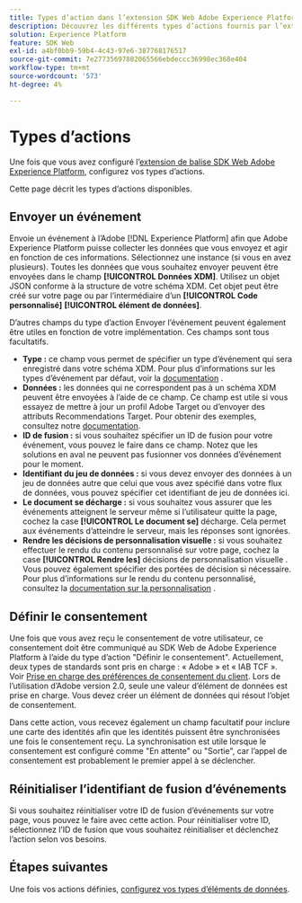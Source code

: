 ```yaml
---
title: Types d’action dans l’extension SDK Web Adobe Experience Platform
description: Découvrez les différents types d’actions fournis par l’extension de balise du SDK Web de Adobe Experience Platform.
solution: Experience Platform
feature: SDK Web
exl-id: a4bf0bb9-59b4-4c43-97e6-387768176517
source-git-commit: 7e27735697882065566ebdeccc36998ec368e404
workflow-type: tm+mt
source-wordcount: '573'
ht-degree: 4%

---
```


# Types d’actions

Une fois que vous avez configuré l’[extension de balise SDK Web Adobe Experience Platform](web-sdk-extension-configuration.md), configurez vos types d’actions.

Cette page décrit les types d’actions disponibles.

## Envoyer un événement

Envoie un événement à l’Adobe [!DNL Experience Platform] afin que Adobe Experience Platform puisse collecter les données que vous envoyez et agir en fonction de ces informations. Sélectionnez une instance (si vous en avez plusieurs). Toutes les données que vous souhaitez envoyer peuvent être envoyées dans le champ **[!UICONTROL Données XDM]**. Utilisez un objet JSON conforme à la structure de votre schéma XDM. Cet objet peut être créé sur votre page ou par l’intermédiaire d’un **[!UICONTROL Code personnalisé]** **[!UICONTROL élément de données]**.

D’autres champs du type d’action Envoyer l’événement peuvent également être utiles en fonction de votre implémentation. Ces champs sont tous facultatifs.

- **Type :** ce champ vous permet de spécifier un type d’événement qui sera enregistré dans votre schéma XDM. Pour plus d’informations sur les types d’événement par défaut, voir la [documentation](https://experienceleague.adobe.com/docs/experience-platform/edge/fundamentals/tracking-events.html?lang=en#using-the-sendbeacon-api) .
- **Données :** les données qui ne correspondent pas à un schéma XDM peuvent être envoyées à l’aide de ce champ. Ce champ est utile si vous essayez de mettre à jour un profil Adobe Target ou d’envoyer des attributs Recommendations Target. Pour obtenir des exemples, consultez notre [documentation](https://experienceleague.adobe.com/docs/experience-platform/edge/fundamentals/tracking-events.html?lang=en).
- **ID de fusion :** si vous souhaitez spécifier un ID de fusion pour votre événement, vous pouvez le faire dans ce champ. Notez que les solutions en aval ne peuvent pas fusionner vos données d’événement pour le moment.
- **Identifiant du jeu de données :** si vous devez envoyer des données à un jeu de données autre que celui que vous avez spécifié dans votre flux de données, vous pouvez spécifier cet identifiant de jeu de données ici.
- **Le document se décharge :** si vous souhaitez vous assurer que les événements atteignent le serveur même si l’utilisateur quitte la page, cochez la case  **[!UICONTROL Le document se]** décharge. Cela permet aux événements d’atteindre le serveur, mais les réponses sont ignorées.
- **Rendre les décisions de personnalisation visuelle :** si vous souhaitez effectuer le rendu du contenu personnalisé sur votre page, cochez la case  **[!UICONTROL Rendre les]** décisions de personnalisation visuelle . Vous pouvez également spécifier des portées de décision si nécessaire. Pour plus d’informations sur le rendu du contenu personnalisé, consultez la [documentation sur la personnalisation](https://experienceleague.adobe.com/docs/experience-platform/edge/personalization/rendering-personalization-content.html?lang=en#automatically-rendering-content) .

## Définir le consentement

Une fois que vous avez reçu le consentement de votre utilisateur, ce consentement doit être communiqué au SDK Web de Adobe Experience Platform à l’aide du type d’action &quot;Définir le consentement&quot;. Actuellement, deux types de standards sont pris en charge : « Adobe » et « IAB TCF ». Voir [Prise en charge des préférences de consentement du client](../consent/supporting-consent.md). Lors de l’utilisation d’Adobe version 2.0, seule une valeur d’élément de données est prise en charge. Vous devez créer un élément de données qui résout l’objet de consentement.

Dans cette action, vous recevez également un champ facultatif pour inclure une carte des identités afin que les identités puissent être synchronisées une fois le consentement reçu. La synchronisation est utile lorsque le consentement est configuré comme &quot;En attente&quot; ou &quot;Sortie&quot;, car l’appel de consentement est probablement le premier appel à se déclencher.

## Réinitialiser l’identifiant de fusion d’événements

Si vous souhaitez réinitialiser votre ID de fusion d’événements sur votre page, vous pouvez le faire avec cette action. Pour réinitialiser votre ID, sélectionnez l’ID de fusion que vous souhaitez réinitialiser et déclenchez l’action selon vos besoins.

## Étapes suivantes

Une fois vos actions définies, [configurez vos types d’éléments de données](data-element-types.md).
